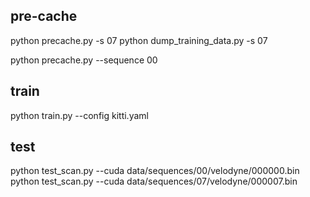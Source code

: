 
## pre-cache

python precache.py -s 07
python dump_training_data.py -s 07

python precache.py --sequence 00

## train

python train.py --config kitti.yaml 

## test 

python test_scan.py --cuda  data/sequences/00/velodyne/000000.bin
python test_scan.py --cuda  data/sequences/07/velodyne/000007.bin


